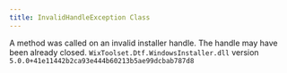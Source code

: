 ```yaml
---
title: InvalidHandleException Class
---
```

A method was called on an invalid installer handle. The handle may have been already closed.
`WixToolset.Dtf.WindowsInstaller.dll` version `5.0.0+41e11442b2ca93e444b60213b5ae99dcbab787d8`
